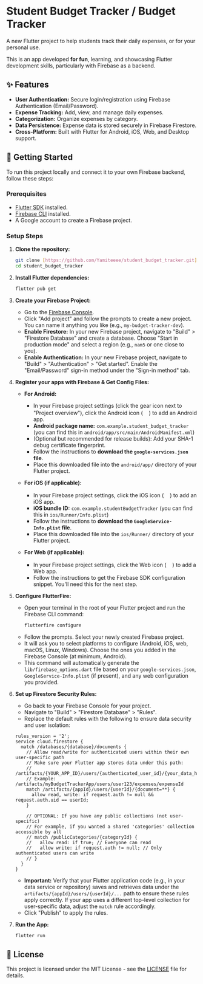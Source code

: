 # Student Budget Tracker / Budget Tracker

A new Flutter project to help students track their daily expenses, or for your personal use.

This is an app developed **for fun**, learning, and showcasing Flutter development skills, particularly with Firebase as a backend.

## ✨ Features

-   **User Authentication:** Secure login/registration using Firebase Authentication (Email/Password).
-   **Expense Tracking:** Add, view, and manage daily expenses.
-   **Categorization:** Organize expenses by category.
-   **Data Persistence:** Expense data is stored securely in Firebase Firestore.
-   **Cross-Platform:** Built with Flutter for Android, iOS, Web, and Desktop support.

## 🚀 Getting Started

To run this project locally and connect it to your own Firebase backend, follow these steps:

### Prerequisites

* [Flutter SDK](https://flutter.dev/docs/get-started/install) installed.
* [Firebase CLI](https://firebase.google.com/docs/cli#install_the_firebase_cli) installed.
* A Google account to create a Firebase project.

### Setup Steps

1.  **Clone the repository:**
    ```bash
    git clone [https://github.com/Yamiteeee/student_budget_tracker.git](https://github.com/Yamiteeee/student_budget_tracker.git)
    cd student_budget_tracker
    ```

2.  **Install Flutter dependencies:**
    ```bash
    flutter pub get
    ```

3.  **Create your Firebase Project:**
    * Go to the [Firebase Console](https://console.firebase.google.com/).
    * Click "Add project" and follow the prompts to create a new project. You can name it anything you like (e.g., `my-budget-tracker-dev`).
    * **Enable Firestore:** In your new Firebase project, navigate to "Build" > "Firestore Database" and create a database. Choose "Start in production mode" and select a region (e.g., `nam5` or one close to you).
    * **Enable Authentication:** In your new Firebase project, navigate to "Build" > "Authentication" > "Get started". Enable the "Email/Password" sign-in method under the "Sign-in method" tab.

4.  **Register your apps with Firebase & Get Config Files:**

    * **For Android:**
        * In your Firebase project settings (click the gear icon next to "Project overview"), click the Android icon (<img src="https://img.icons8.com/color/48/000000/android-os.png" width="16" height="16"/>) to add an Android app.
        * **Android package name:** `com.example.student_budget_tracker` (you can find this in `android/app/src/main/AndroidManifest.xml`)
        * (Optional but recommended for release builds): Add your SHA-1 debug certificate fingerprint.
        * Follow the instructions to **download the `google-services.json` file**.
        * Place this downloaded file into the `android/app/` directory of your Flutter project.

    * **For iOS (if applicable):**
        * In your Firebase project settings, click the iOS icon (<img src="https://img.icons8.com/color/48/000000/ios.png" width="16" height="16"/>) to add an iOS app.
        * **iOS bundle ID:** `com.example.studentBudgetTracker` (you can find this in `ios/Runner/Info.plist`)
        * Follow the instructions to **download the `GoogleService-Info.plist` file**.
        * Place this downloaded file into the `ios/Runner/` directory of your Flutter project.

    * **For Web (if applicable):**
        * In your Firebase project settings, click the Web icon (<img src="https://img.icons8.com/color/48/000000/google-chrome.png" width="16" height="16"/>) to add a Web app.
        * Follow the instructions to get the Firebase SDK configuration snippet. You'll need this for the next step.

5.  **Configure FlutterFire:**
    * Open your terminal in the root of your Flutter project and run the Firebase CLI command:
        ```bash
        flutterfire configure
        ```
    * Follow the prompts. Select your newly created Firebase project.
    * It will ask you to select platforms to configure (Android, iOS, web, macOS, Linux, Windows). Choose the ones you added in the Firebase Console (at minimum, Android).
    * This command will automatically generate the `lib/firebase_options.dart` file based on your `google-services.json`, `GoogleService-Info.plist` (if present), and any web configuration you provided.

6.  **Set up Firestore Security Rules:**
    * Go back to your Firebase Console for your project.
    * Navigate to "Build" > "Firestore Database" > "Rules".
    * Replace the default rules with the following to ensure data security and user isolation:

    ```firestore
    rules_version = '2';
    service cloud.firestore {
      match /databases/{database}/documents {
        // Allow read/write for authenticated users within their own user-specific path
        // Make sure your Flutter app stores data under this path:
        // /artifacts/{YOUR_APP_ID}/users/{authenticated_user_id}/{your_data_here}
        // Example: /artifacts/myBudgetTrackerApp/users/user123/expenses/expenseId
        match /artifacts/{appId}/users/{userId}/{document=**} {
          allow read, write: if request.auth != null && request.auth.uid == userId;
        }

        // OPTIONAL: If you have any public collections (not user-specific)
        // For example, if you wanted a shared 'categories' collection accessible by all
        // match /publicCategories/{categoryId} {
        //   allow read: if true; // Everyone can read
        //   allow write: if request.auth != null; // Only authenticated users can write
        // }
      }
    }
    ```
    * **Important:** Verify that your Flutter application code (e.g., in your data service or repository) saves and retrieves data under the `artifacts/{appId}/users/{userId}/...` path to ensure these rules apply correctly. If your app uses a different top-level collection for user-specific data, adjust the `match` rule accordingly.
    * Click "Publish" to apply the rules.

7.  **Run the App:**
    ```bash
    flutter run
    ```

## 📄 License

This project is licensed under the MIT License - see the [LICENSE](LICENSE) file for details.
